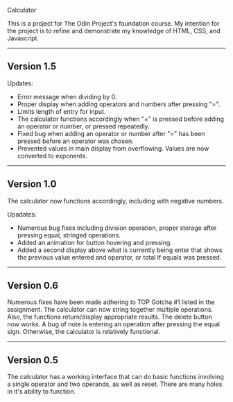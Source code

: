 Calculator

This is a project for The Odin Project's foundation course. My intention for the project is to refine and demonstrate my knowledge of HTML, CSS, and Javascript.

-----------
Version 1.5
-----------

Updates:

- Error message when dividing by 0.
- Proper display when adding operators and numbers after pressing "=".
- Limits length of entry for input.
- The calculator functions accordingly when "=" is pressed before adding an operator or number, or pressed repeatedly.
- Fixed bug when adding an operator or number after "=" has been pressed before an operator was chosen.
- Prevented values in main display from overflowing. Values are now converted to exponents.


-----------
Version 1.0
-----------

The calculator now functions accordingly, including with negative numbers.

Upadates: 

- Numerous bug fixes including division operation, proper storage after pressing equal, stringed operations.
- Added an animation for button hovering and pressing.
- Added a second display above what is currently being enter that shows the previous value entered and operator, or total if equals was pressed.

-----------
Version 0.6
-----------

Numerous fixes have been made adhering to TOP Gotcha #1 listed in the assignment. The calculator can now string together multiple operations. Also, the functions return/display appropriate results. The delete button now works. A bug of note is entering an operation after pressing the equal sign. Otherwise, the calculator is relatively functional.


-----------
Version 0.5
-----------

The calculator has a working interface that can do basic functions involving a single operator and two operands, as well as reset. There are many holes in it's ability to function.
